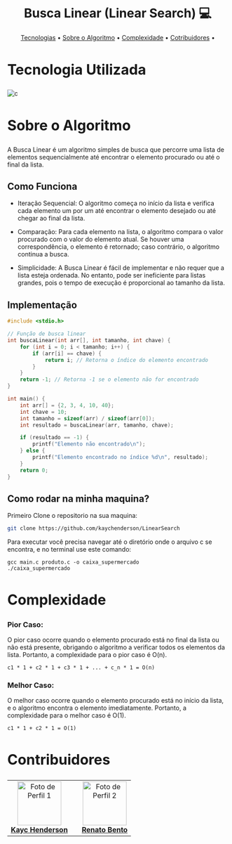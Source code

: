 <div>
<br>

<h1 align="center" style="font-weight: bold;">Busca Linear (Linear Search) 💻</h1>
<p align="center">
    <a href="#tech">Tecnologias</a> •
    <a href="#about">Sobre o Algoritmo</a> •
    <a href="#complexity">Complexidade</a> •
    <a href="#colab">Cotribuidores</a> •
</p>

<div>
  <h2 id="tech" style="font-weight: bold; font-size: 2rem">Tecnologia Utilizada</h2> 
  <img align="center" alt="c" src="https://img.shields.io/badge/C-FFFFFF?style=for-the-badge&logo=c&logoColor=black"/>

  <h2 id="about" style="font-weight: bold; font-size: 2rem">Sobre o Algoritmo</h2>

A Busca Linear é um algoritmo simples de busca que percorre uma lista de elementos sequencialmente até encontrar o elemento procurado ou até o final da lista. 
## Como Funciona

- Iteração Sequencial: O algoritmo começa no início da lista e verifica cada elemento um por um até encontrar o elemento desejado ou até chegar ao final da lista.

- Comparação: Para cada elemento na lista, o algoritmo compara o valor procurado com o valor do elemento atual. Se houver uma correspondência, o elemento é retornado; caso contrário, o algoritmo continua a busca.

- Simplicidade: A Busca Linear é fácil de implementar e não requer que a lista esteja ordenada. No entanto, pode ser ineficiente para listas grandes, pois o tempo de execução é proporcional ao tamanho da lista.

## Implementação

```c
#include <stdio.h>

// Função de busca linear
int buscaLinear(int arr[], int tamanho, int chave) {
    for (int i = 0; i < tamanho; i++) {
        if (arr[i] == chave) {
            return i; // Retorna o índice do elemento encontrado
        }
    }
    return -1; // Retorna -1 se o elemento não for encontrado
}

int main() {
    int arr[] = {2, 3, 4, 10, 40};
    int chave = 10;
    int tamanho = sizeof(arr) / sizeof(arr[0]);
    int resultado = buscaLinear(arr, tamanho, chave);

    if (resultado == -1) {
        printf("Elemento não encontrado\n");
    } else {
        printf("Elemento encontrado no índice %d\n", resultado);
    }
    return 0;
}
```

## Como rodar na minha maquina?

Primeiro Clone o repositorio na sua maquina:

```bash
git clone https://github.com/kaychenderson/LinearSearch
```

Para executar você precisa navegar até o diretório onde o arquivo c se encontra, e no terminal use este comando:

```
gcc main.c produto.c -o caixa_supermercado
./caixa_supermercado
```

  <h2 id="complexity" style="font-weight: bold; font-size: 2rem">Complexidade</h2>

### Pior Caso:

O pior caso ocorre quando o elemento procurado está no final da lista ou não está presente, obrigando o algoritmo a verificar todos os elementos da lista. Portanto, a complexidade para o pior caso é O(n).

```
c1 * 1 + c2 * 1 + c3 * 1 + ... + c_n * 1 = O(n)
```

### Melhor Caso:

O melhor caso ocorre quando o elemento procurado está no início da lista, e o algoritmo encontra o elemento imediatamente. Portanto, a complexidade para o melhor caso é O(1).

```
c1 * 1 + c2 * 1 = O(1)
```
  
  <h2 id="colab" style="font-weight: bold; font-size: 2rem">Contribuidores</h2>
 
  <table>
    <tr>
      <td align="center">
        <a href="#">
          <img src="https://avatars.githubusercontent.com/u/146909378?v=4" width="100px;" alt="Foto de Perfil 1"/><br>
          <sub>
            <a href="https://github.com/kaychenderson"><b>Kayc Henderson</b></a>
          </sub>
        </a>
      </td>
          </sub>
        </a>
      </td>
      <td align="center">
        <a href="#">
        </a>
      </td>
      <td align="center">
        <a href="#">
          <img src="https://avatars.githubusercontent.com/u/167001503?v=4" width="100px;" alt="Foto de Perfil 2"/><br>
            <sub>
              <a href="https://github.com/renat0ben"><b>Renato Bento</b></a>
            </sub>
        </a>
      </td>
    </tr>
  </table>
</div>